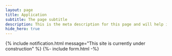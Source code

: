 ```yaml
---
layout: page
title: Application
subtitle: The page subtitle
description: This is the meta description for this page and will help it appear in search engines
hide_hero: true
---
```

{% include notification.html 
message="This site is currently under construction"  %}
{%- include form.html -%}
